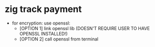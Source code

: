 # zig track payment

- for encryption: use openssl:
    - [OPTION 1] link openssl lib (DOESN'T REQUIRE USER TO HAVE OPENSSL INSTALLED!)
    - [OPTION 2] call openssl from terminal
